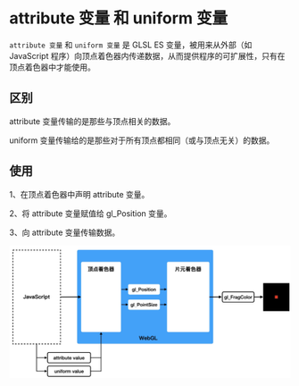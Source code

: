 # attribute 变量 和 uniform 变量

`attribute 变量` 和 `uniform 变量` 是 GLSL ES 变量，被用来从外部（如 JavaScript 程序）向顶点着色器内传递数据，从而提供程序的可扩展性，只有在顶点着色器中才能使用。

## 区别

attribute 变量传输的是那些与顶点相关的数据。

uniform 变量传输给的是那些对于所有顶点都相同（或与顶点无关）的数据。

## 使用

1、在顶点着色器中声明 attribute 变量。

2、将 attribute 变量赋值给 gl_Position 变量。

3、向 attribute 变量传输数据。

<img src="https://github.com/zqiangxu/webgl/blob/main/assets/book/lesson5/process.png?raw=true" width="800px"/>